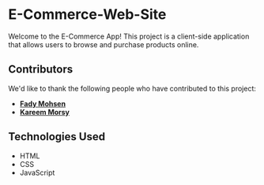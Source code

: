 # E-Commerce-Web-Site
Welcome to the E-Commerce App! This project is a client-side application that allows users to browse and purchase products online.
## Contributors
We'd like to thank the following people who have contributed to this project:
- **[Fady Mohsen](https://github.com/FadyM66)**
- **[Kareem Morsy](https://github.com/KareemMMorsy)**
## Technologies Used

- HTML  
- CSS  
- JavaScript  
